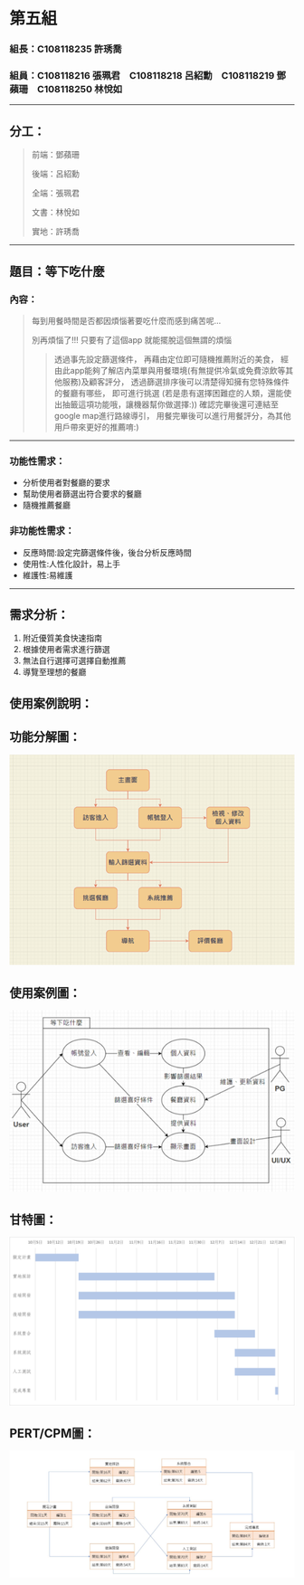 # 第五組
### 組長：C108118235 許琇喬  
### 組員：C108118216 張珮君　C108118218 呂紹勳　C108118219 鄧蘋珊　C108118250 林悅如  

***
## 分工：
>前端：鄧蘋珊
>
>後端：呂紹勳
>
>全端：張珮君
>
>文書：林悅如
>
>實地：許琇喬

***

## 題目：等下吃什麼
### 內容：
>每到用餐時間是否都因煩惱著要吃什麼而感到痛苦呢...
>
>別再煩惱了!!!
>只要有了這個app 就能擺脫這個無謂的煩惱
>
>>透過事先設定篩選條件，
再藉由定位即可隨機推薦附近的美食，
經由此app能夠了解店內菜單與用餐環境(有無提供冷氣或免費涼飲等其他服務)及顧客評分，
透過篩選排序後可以清楚得知擁有您特殊條件的餐廳有哪些，
即可進行挑選
(若是患有選擇困難症的人類，還能使出抽籤這項功能哦，讓機器幫你做選擇:))
確認完畢後還可連結至google map進行路線導引，
用餐完畢後可以進行用餐評分，為其他用戶帶來更好的推薦唷:)

***
### 功能性需求：
* 分析使用者對餐廳的要求
* 幫助使用者篩選出符合要求的餐廳
* 隨機推薦餐廳
### 非功能性需求：
* 反應時間:設定完篩選條件後，後台分析反應時間
* 使用性:人性化設計，易上手
* 維護性:易維護
***
## 需求分析：
1. 附近優質美食快速指南
2. 根據使用者需求進行篩選
3. 無法自行選擇可選擇自動推薦
4. 導覽至理想的餐廳
## 使用案例說明：
## 功能分解圖：
![fig](FDD.png "FDD")
## 使用案例圖：
![fig](使用案例圖.png "使用案例圖")
## 甘特圖：
![fig](gentt.png "gentt")
## PERT/CPM圖：
![fig](cpm.jpg "cpm")
